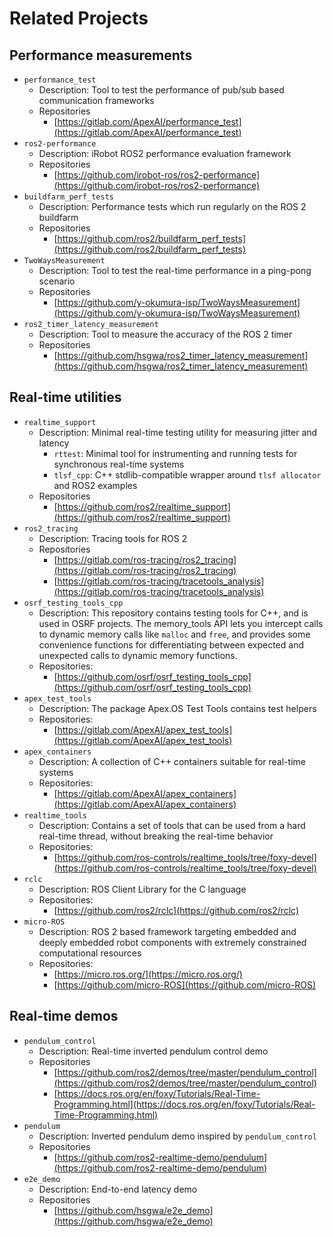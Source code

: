 # Related Projects

## Performance measurements

- ```performance_test```
  - Description: Tool to test the performance of pub/sub based communication frameworks
  - Repositories
    - [https://gitlab.com/ApexAI/performance_test](https://gitlab.com/ApexAI/performance_test)
- ```ros2-performance```
  - Description: iRobot ROS2 performance evaluation framework
  - Repositories
    - [https://github.com/irobot-ros/ros2-performance](https://github.com/irobot-ros/ros2-performance)
- ```buildfarm_perf_tests```
  - Description: Performance tests which run regularly on the ROS 2 buildfarm
  - Repositories
    - [https://github.com/ros2/buildfarm_perf_tests](https://github.com/ros2/buildfarm_perf_tests)
- ```TwoWaysMeasurement```
  - Description: Tool to test the real-time performance in a ping-pong scenario
  - Repositories
    - [https://github.com/y-okumura-isp/TwoWaysMeasurement](https://github.com/y-okumura-isp/TwoWaysMeasurement)
- ```ros2_timer_latency_measurement```
  - Description: Tool to measure the accuracy of the ROS 2 timer
  - Repositories
    - [https://github.com/hsgwa/ros2_timer_latency_measurement](https://github.com/hsgwa/ros2_timer_latency_measurement)

## Real-time utilities

- ```realtime_support```
  - Description: Minimal real-time testing utility for measuring jitter and latency
    - ```rttest```: Minimal tool for instrumenting and running tests for synchronous real-time systems
    - ```tlsf_cpp```: C++ stdlib-compatible wrapper around ```tlsf allocator``` and ROS2 examples
  - Repositories
    - [https://github.com/ros2/realtime_support](https://github.com/ros2/realtime_support)
- ```ros2_tracing```
  - Description: Tracing tools for ROS 2
  - Repositories
    - [https://gitlab.com/ros-tracing/ros2_tracing](https://gitlab.com/ros-tracing/ros2_tracing)
    - [https://gitlab.com/ros-tracing/tracetools_analysis](https://gitlab.com/ros-tracing/tracetools_analysis)
- ```osrf_testing_tools_cpp```
  - Description: This repository contains testing tools for C++, and is used in OSRF projects. The memory_tools API lets you intercept calls to dynamic memory calls like ```malloc``` and ```free```, and provides some convenience functions for differentiating between expected and unexpected calls to dynamic memory functions.
  - Repositories:
    - [https://github.com/osrf/osrf_testing_tools_cpp](https://github.com/osrf/osrf_testing_tools_cpp)
- ```apex_test_tools```
  - Description: The package Apex.OS Test Tools contains test helpers
  - Repositories:
    - [https://gitlab.com/ApexAI/apex_test_tools](https://gitlab.com/ApexAI/apex_test_tools)
- ```apex_containers```
  - Description: A collection of C++ containers suitable for real-time systems
  - Repositories:
    - [https://gitlab.com/ApexAI/apex_containers](https://gitlab.com/ApexAI/apex_containers)
- ```realtime_tools```
  - Description: Contains a set of tools that can be used from a hard real-time thread, without breaking the real-time behavior
  - Repositories:
    - [https://github.com/ros-controls/realtime_tools/tree/foxy-devel](https://github.com/ros-controls/realtime_tools/tree/foxy-devel)
- ```rclc```
  - Description: ROS Client Library for the C language
  - Repositories:
    - [https://github.com/ros2/rclc](https://github.com/ros2/rclc)
- ```micro-ROS```
  - Description: ROS 2 based framework targeting embedded and deeply embedded robot components with extremely constrained computational resources
  - Repositories:
    - [https://micro.ros.org/](https://micro.ros.org/)
    - [https://github.com/micro-ROS](https://github.com/micro-ROS)

## Real-time demos

- ```pendulum_control```
  - Description: Real-time inverted pendulum control demo
  - Repositories
    - [https://github.com/ros2/demos/tree/master/pendulum_control](https://github.com/ros2/demos/tree/master/pendulum_control)
    - [https://docs.ros.org/en/foxy/Tutorials/Real-Time-Programming.html](https://docs.ros.org/en/foxy/Tutorials/Real-Time-Programming.html)
- ```pendulum```
  - Description: Inverted pendulum demo inspired by ```pendulum_control```
  - Repositories
    - [https://github.com/ros2-realtime-demo/pendulum](https://github.com/ros2-realtime-demo/pendulum)
- ```e2e_demo```
  - Description: End-to-end latency demo
  - Repositories
    - [https://github.com/hsgwa/e2e_demo](https://github.com/hsgwa/e2e_demo)
